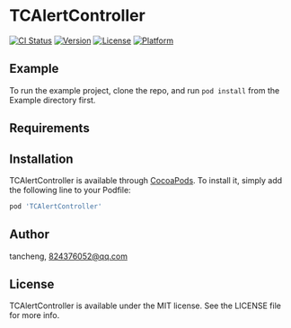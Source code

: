 # TCAlertController

[![CI Status](https://img.shields.io/travis/tancheng/TCAlertController.svg?style=flat)](https://travis-ci.org/tancheng/TCAlertController)
[![Version](https://img.shields.io/cocoapods/v/TCAlertController.svg?style=flat)](https://cocoapods.org/pods/TCAlertController)
[![License](https://img.shields.io/cocoapods/l/TCAlertController.svg?style=flat)](https://cocoapods.org/pods/TCAlertController)
[![Platform](https://img.shields.io/cocoapods/p/TCAlertController.svg?style=flat)](https://cocoapods.org/pods/TCAlertController)

## Example

To run the example project, clone the repo, and run `pod install` from the Example directory first.

## Requirements

## Installation

TCAlertController is available through [CocoaPods](https://cocoapods.org). To install
it, simply add the following line to your Podfile:

```ruby
pod 'TCAlertController'
```

## Author

tancheng, 824376052@qq.com

## License

TCAlertController is available under the MIT license. See the LICENSE file for more info.
